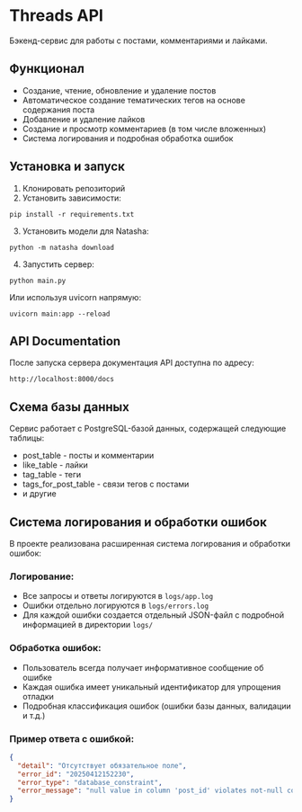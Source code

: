# Threads API

Бэкенд-сервис для работы с постами, комментариями и лайками.

## Функционал

- Создание, чтение, обновление и удаление постов
- Автоматическое создание тематических тегов на основе содержания поста
- Добавление и удаление лайков
- Создание и просмотр комментариев (в том числе вложенных)
- Система логирования и подробная обработка ошибок

## Установка и запуск

1. Клонировать репозиторий
2. Установить зависимости:
```
pip install -r requirements.txt
```
3. Установить модели для Natasha:
```
python -m natasha download
```
4. Запустить сервер:
```
python main.py
```

Или используя uvicorn напрямую:
```
uvicorn main:app --reload
```

## API Documentation

После запуска сервера документация API доступна по адресу:
```
http://localhost:8000/docs
```

## Схема базы данных

Сервис работает с PostgreSQL-базой данных, содержащей следующие таблицы:
- post_table - посты и комментарии
- like_table - лайки
- tag_table - теги
- tags_for_post_table - связи тегов с постами
- и другие

## Система логирования и обработки ошибок

В проекте реализована расширенная система логирования и обработки ошибок:

### Логирование:
- Все запросы и ответы логируются в `logs/app.log`
- Ошибки отдельно логируются в `logs/errors.log`
- Для каждой ошибки создается отдельный JSON-файл с подробной информацией в директории `logs/`

### Обработка ошибок:
- Пользователь всегда получает информативное сообщение об ошибке
- Каждая ошибка имеет уникальный идентификатор для упрощения отладки
- Подробная классификация ошибок (ошибки базы данных, валидации и т.д.)

### Пример ответа с ошибкой:
```json
{
  "detail": "Отсутствует обязательное поле",
  "error_id": "20250412152230",
  "error_type": "database_constraint",
  "error_message": "null value in column 'post_id' violates not-null constraint"
}
``` 